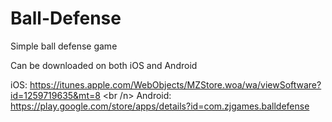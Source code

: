 # Ball-Defense
Simple ball defense game

Can be downloaded on both iOS and Android

iOS: https://itunes.apple.com/WebObjects/MZStore.woa/wa/viewSoftware?id=1259719635&mt=8 <br /n>
Android: https://play.google.com/store/apps/details?id=com.zjgames.balldefense
